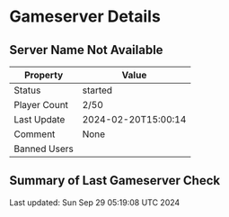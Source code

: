 # Gameserver Details

## Server Name Not Available

| Property        | Value                   |
|-----------------|-------------------------|
| Status | started |
| Player Count | 2/50 |
| Last Update | 2024-02-20T15:00:14 |
| Comment | None |
| Banned Users |  |


## Summary of Last Gameserver Check


Last updated: Sun Sep 29 05:19:08 UTC 2024
